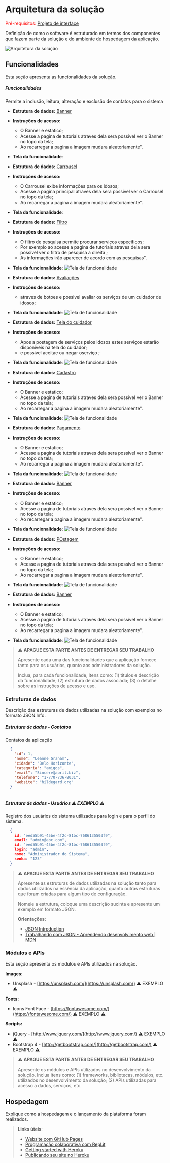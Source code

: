 # Arquitetura da solução

<span style="color:red">Pré-requisitos: <a href="05-Projeto-interface.md"> Projeto de interface</a></span>

Definição de como o software é estruturado em termos dos componentes que fazem parte da solução e do ambiente de hospedagem da aplicação.

![Arquitetura da solução](images/exemplo-arquitetura.png)

## Funcionalidades

Esta seção apresenta as funcionalidades da solução.

##### Funcionalidades

Permite a inclusão, leitura, alteração e exclusão de contatos para o sistema

* **Estrutura de dados:** [Banner](#Banner---Ivan*)
* **Instruções de acesso:**
  * O Banner e estatico;
  * Acesse a pagina de tutoriais atraves dela sera possivel ver o Banner no topo da tela;
  * Ao recarregar a pagina a imagem mudara aleatoriamente".
* **Tela da funcionalidade**:

* **Estrutura de dados:** [Carrousel](#Carrousel---Erik*)
* **Instruções de acesso:**
  * O Carrousel exibe informações para os idosos;
  * Acesse a pagina principal atraves dela sera possivel ver o Carrousel no topo da tela;
  * Ao recarregar a pagina a imagem mudara aleatoriamente".
* **Tela da funcionalidade**:

* **Estrutura de dados:** [Filtro](#filtro---rodrigo*)
* **Instruções de acesso:**
  * O filtro de pesquisa permite procurar serviços especificos;
  * Por exemplo ao acesse a pagina de tutoriais atraves dela sera possivel ver o filtro de pesquisa a direita ;
  * As informações irão aparecer de acordo com as pesquisas".
* **Tela da funcionalidade**:
![Tela de funcionalidade](images/exemplo-funcionalidade.png)

* **Estrutura de dados:** [Avaliações](Franklin---avaliações*)
* **Instruções de acesso:**
  * atraves de botoes e possivel avaliar os serviços de um cuidador de idosos;
* **Tela da funcionalidade**:
![Tela de funcionalidade](images/exemplo-funcionalidade.png)

* **Estrutura de dados:** [Tela do cuidador](#tela-do-cuidador---Ivan*)
* **Instruções de acesso:**
  * Apos a postagem de serviços pelos idosos estes serviços estarão disponiveis na tela do cuidador;
  * e possivel aceitae ou negar oserviço ;
* **Tela da funcionalidade**:
![Tela de funcionalidade](images/exemplo-funcionalidade.png)

* **Estrutura de dados:** [Cadastro](#cadastro---Lucas*)
* **Instruções de acesso:**
  * O Banner e estatico;
  * Acesse a pagina de tutoriais atraves dela sera possivel ver o Banner no topo da tela;
  * Ao recarregar a pagina a imagem mudara aleatoriamente".
* **Tela da funcionalidade**:
![Tela de funcionalidade](images/exemplo-funcionalidade.png)

* **Estrutura de dados:** [Pagamento](#Formas-de-pagamento---Lucas*)
* **Instruções de acesso:**
  * O Banner e estatico;
  * Acesse a pagina de tutoriais atraves dela sera possivel ver o Banner no topo da tela;
  * Ao recarregar a pagina a imagem mudara aleatoriamente".
* **Tela da funcionalidade**:
![Tela de funcionalidade](images/exemplo-funcionalidade.png)

* **Estrutura de dados:** [Banner](#Banner---Ivan*)
* **Instruções de acesso:**
  * O Banner e estatico;
  * Acesse a pagina de tutoriais atraves dela sera possivel ver o Banner no topo da tela;
  * Ao recarregar a pagina a imagem mudara aleatoriamente".
* **Tela da funcionalidade**:
![Tela de funcionalidade](images/exemplo-funcionalidade.png)

* **Estrutura de dados:** [POstagem](#Postagem-de-serviços---Rodrigo*)
* **Instruções de acesso:**
  * O Banner e estatico;
  * Acesse a pagina de tutoriais atraves dela sera possivel ver o Banner no topo da tela;
  * Ao recarregar a pagina a imagem mudara aleatoriamente".
* **Tela da funcionalidade**:
![Tela de funcionalidade](images/exemplo-funcionalidade.png)

* **Estrutura de dados:** [Banner](#Pagina-de-administração---Erik*)
* **Instruções de acesso:**
  * O Banner e estatico;
  * Acesse a pagina de tutoriais atraves dela sera possivel ver o Banner no topo da tela;
  * Ao recarregar a pagina a imagem mudara aleatoriamente".
* **Tela da funcionalidade**:
![Tela de funcionalidade](images/exemplo-funcionalidade.png)


> ⚠️ **APAGUE ESTA PARTE ANTES DE ENTREGAR SEU TRABALHO**
>
> Apresente cada uma das funcionalidades que a aplicação fornece tanto para os usuários, quanto aos administradores da solução.
>
> Inclua, para cada funcionalidade, itens como: (1) títulos e descrição da funcionalidade; (2) estrutura de dados associada; (3) o detalhe sobre as instruções de acesso e uso.

### Estruturas de dados

Descrição das estruturas de dados utilizadas na solução com exemplos no formato JSON.Info.

##### Estrutura de dados - Contatos

Contatos da aplicação

```json
  {
    "id": 1,
    "nome": "Leanne Graham",
    "cidade": "Belo Horizonte",
    "categoria": "amigos",
    "email": "Sincere@april.biz",
    "telefone": "1-770-736-8031",
    "website": "hildegard.org"
  }
  
```

##### Estrutura de dados - Usuários  ⚠️ EXEMPLO ⚠️

Registro dos usuários do sistema utilizados para login e para o perfil do sistema.

```json
  {
    id: "eed55b91-45be-4f2c-81bc-7686135503f9",
    email: "admin@abc.com",
    id: "eed55b91-45be-4f2c-81bc-7686135503f9",
    login: "admin",
    nome: "Administrador do Sistema",
    senha: "123"
  }
```

> ⚠️ **APAGUE ESTA PARTE ANTES DE ENTREGAR SEU TRABALHO**
>
> Apresente as estruturas de dados utilizadas na solução tanto para dados utilizados na essência da aplicação, quanto outras estruturas que foram criadas para algum tipo de configuração.
>
> Nomeie a estrutura, coloque uma descrição sucinta e apresente um exemplo em formato JSON.
>
> **Orientações:**
>
> * [JSON Introduction](https://www.w3schools.com/js/js_json_intro.asp)
> * [Trabalhando com JSON - Aprendendo desenvolvimento web | MDN](https://developer.mozilla.org/pt-BR/docs/Learn/JavaScript/Objects/JSON)

### Módulos e APIs

Esta seção apresenta os módulos e APIs utilizados na solução.

**Images**:

* Unsplash - [https://unsplash.com/](https://unsplash.com/) ⚠️ EXEMPLO ⚠️

**Fonts:**

* Icons Font Face - [https://fontawesome.com/](https://fontawesome.com/) ⚠️ EXEMPLO ⚠️

**Scripts:**

* jQuery - [http://www.jquery.com/](http://www.jquery.com/) ⚠️ EXEMPLO ⚠️
* Bootstrap 4 - [http://getbootstrap.com/](http://getbootstrap.com/) ⚠️ EXEMPLO ⚠️

> ⚠️ **APAGUE ESTA PARTE ANTES DE ENTREGAR SEU TRABALHO**
>
> Apresente os módulos e APIs utilizados no desenvolvimento da solução. Inclua itens como: (1) frameworks, bibliotecas, módulos, etc. utilizados no desenvolvimento da solução; (2) APIs utilizadas para acesso a dados, serviços, etc.


## Hospedagem

Explique como a hospedagem e o lançamento da plataforma foram realizados.

> **Links úteis**:
> - [Website com GitHub Pages](https://pages.github.com/)
> - [Programação colaborativa com Repl.it](https://repl.it/)
> - [Getting started with Heroku](https://devcenter.heroku.com/start)
> - [Publicando seu site no Heroku](http://pythonclub.com.br/publicando-seu-hello-world-no-heroku.html)
